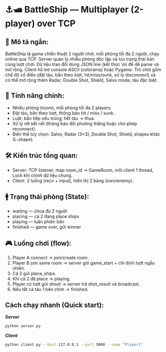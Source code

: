 # ⚓️🛥️ BattleShip — Multiplayer (2-player) over TCP

## 📌 Mô tả ngắn:
BattleShip là game chiến thuật 2 người chơi, mỗi phòng tối đa 2 người, chạy online qua TCP. Server quản lý nhiều phòng độc lập và lưu trạng thái bàn cùng lượt chơi. Dữ liệu trao đổi dùng JSON line (kết thúc \n) để dễ parse và mở rộng. Client hỗ trợ console ASCII (colorama) hoặc Pygame. Trò chơi gồm chế độ cổ điển (đặt tàu, bắn theo lượt, hit/miss/sunk, xử lý disconnect) và có thể mở rộng thêm Radar, Double Shot, Shield, Salvo mode, tàu đặc biệt.

## 📌 Tính năng chính:
- Nhiều phòng (room), mỗi phòng tối đa 2 players.
- Đặt tàu, bắn theo lượt, thông báo hit / miss / sunk.
- Luật: bắn tiếp nếu trúng; hết tàu → thua.
- Xử lý rớt kết nối (thông báo đối phương thắng hoặc cho phép reconnect).
- Biến thể tùy chọn: Salvo, Radar (3×3), Double Shot, Shield, shapes khác (L-shape).

## 🛠️ Kiến trúc tổng quan:
- Server: TCP listener, map room_id -> GameRoom, mỗi client 1 thread, Lock khi chỉnh dữ liệu chung.
- Client: 2 luồng (recv + input), hiển thị 2 bảng (own/enemy).

## 🚹 Trạng thái phòng (State):
- waiting — chưa đủ 2 người
- placing — cả 2 đang place ships
- playing — luân phiên bắn
- finished — game over, gửi winner

## 🎮 Luồng chơi (flow):
1. Player A connect → join/create room.
2. Player B join same room → server gửi game_start + chỉ định lượt ngẫu nhiên.
3. Cả 2 gửi place_ships.
4. Khi cả 2 đã place → playing.
5. Player có lượt gửi shoot → server trả shot_result và broadcast.
6. Nếu tất cả tàu 1 bên chìm → finished.

## Cách chạy nhanh (Quick start):
**Server**
```sh
python server.py
```
***Client***
```sh
python client.py --host 127.0.0.1 --port 5000 --name "Player1"
```
